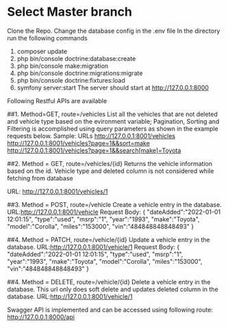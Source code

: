 # Select Master branch
Clone the Repo.
Change the database config in the .env file
In the directory run the following commands
1. composer update
2. php bin/console doctrine:database:create
3. php bin/console make:migration
4. php bin/console doctrine:migrations:migrate
5. php bin/console doctrine:fixtures:load
6. symfony server:start
The server should start at http://127.0.0.1:8000


Following Restful APIs are available

##1. Method=GET, route=/vehicles
List all the vehicles that are not deleted and vehicle type based on the evironment variable;
Pagination, Sorting and Filtering is accomplished using query parameters as shown in the example requests below.
Sample: URLs
http://127.0.0.1:8001/vehicles
http://127.0.0.1:8001/vehicles?page=1&&sort=make
http://127.0.0.1:8001/vehicles?page=1&&search[make]=Toyota

##2. Method = GET, route=/vehicles/{id}
Returns the vehicle information based on the id. Vehicle type and deleted column is not considered while fetching from database 

URL:
http://127.0.0.1:8001/vehicles/1


##3. Method = POST, route=/vehicle
Create a vehicle entry in the database.
URL:http://127.0.0.1:8001/vehicle
Request Body:
{
    "dateAdded":"2022-01-01 12:01:15",
    "type":"used",
    "msrp":"1",
    "year":"1993",
    "make":"Toyota",
    "model":"Corolla",
    "miles":"153000",
    "vin":"484848848848493"
}

##4. Method = PATCH, route=/vehicle/{id}
Update a vehicle entry in the database.
URL:http://127.0.0.1:8001/vehicle/1
Request Body:
{
    "dateAdded":"2022-01-01 12:01:15",
    "type":"used",
    "msrp":"1",
    "year":"1993",
    "make":"Toyota",
    "model":"Corolla",
    "miles":"153000",
    "vin":"484848848848493"
}

##4. Method = DELETE, route=/vehicle/{id}
Delete a vehicle entry in the database. This url only does soft delete and updates deleted column in the database.
URL:http://127.0.0.1:8001/vehicle/1


Swagger API is implemented and can be accessed using following route: http://127.0.0.1:8000/api
